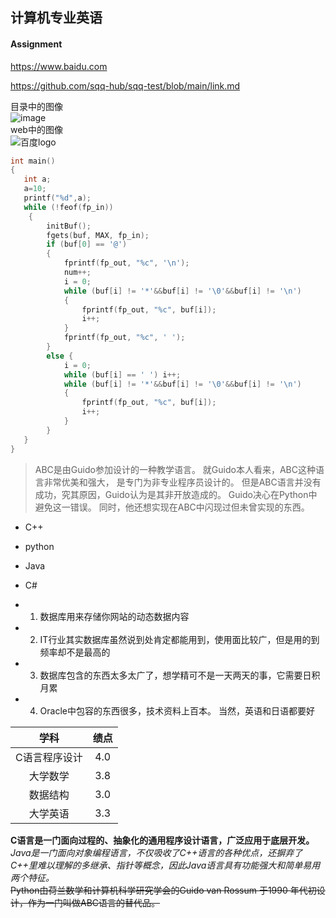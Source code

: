 
## 计算机专业英语
#### Assignment
https://www.baidu.com

https://github.com/sqq-hub/sqq-test/blob/main/link.md


目录中的图像<br />
![image](https://github.com/sqq-hub/sqq-test/blob/main/Img/monkey.jpg)<br />
web中的图像<br />
![百度logo](https://www.baidu.com/img/bd_logo1.png)
```C
int main()
{
   int a;
   a=10;
   printf("%d",a);
   while (!feof(fp_in))
	{
		initBuf();
		fgets(buf, MAX, fp_in);
		if (buf[0] == '@')
		{
			fprintf(fp_out, "%c", '\n');
			num++;
			i = 0;
			while (buf[i] != '*'&&buf[i] != '\0'&&buf[i] != '\n')
			{
				fprintf(fp_out, "%c", buf[i]);
				i++;
			}
			fprintf(fp_out, "%c", ' ');
		}
		else {
			i = 0;
			while (buf[i] == ' ') i++;
			while (buf[i] != '*'&&buf[i] != '\0'&&buf[i] != '\n')
			{
				fprintf(fp_out, "%c", buf[i]);
				i++;
			}
		}
   }
}
```

>ABC是由Guido参加设计的一种教学语言。
>就Guido本人看来，ABC这种语言非常优美和强大，
>是专门为非专业程序员设计的。
>但是ABC语言并没有成功，究其原因，Guido认为是其非开放造成的。
>Guido决心在Python中避免这一错误。
>同时，他还想实现在ABC中闪现过但未曾实现的东西。

* C++
* python
* Java
* C#

* 1. 数据库用来存储你网站的动态数据内容
* 2. IT行业其实数据库虽然说到处肯定都能用到，使用面比较广，但是用的到频率却不是最高的
* 3. 数据库包含的东西太多太广了，想学精可不是一天两天的事，它需要日积月累
* 4. Oracle中包容的东西很多，技术资料上百本。 当然，英语和日语都要好

|学科|绩点|
|:----:|:----:|
|C语言程序设计|4.0|
|大学数学|3.8|
|数据结构|3.0|
|大学英语|3.3|

**C语言是一门面向过程的、抽象化的通用程序设计语言，广泛应用于底层开发。**<br />
*Java是一门面向对象编程语言，不仅吸收了C++语言的各种优点，还摒弃了C++里难以理解的多继承、指针等概念，因此Java语言具有功能强大和简单易用两个特征。*<br />
~~Python由荷兰数学和计算机科学研究学会的Guido van Rossum 于1990 年代初设计，作为一门叫做ABC语言的替代品。~~<br />




